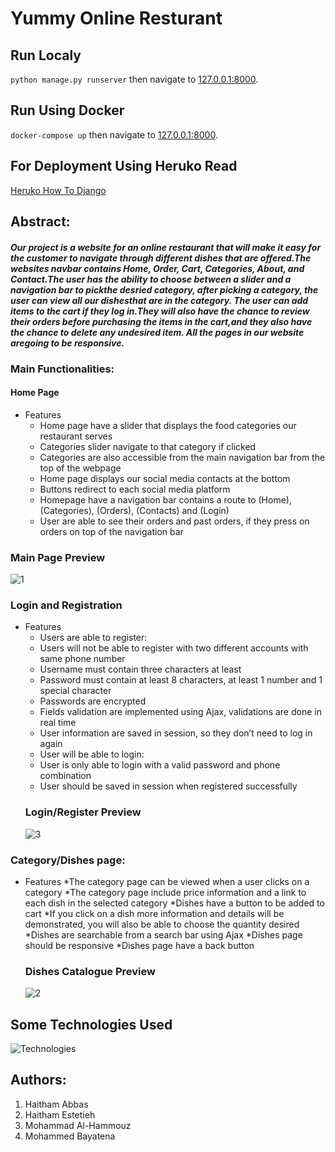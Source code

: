 # **Yummy Online Resturant** 


## Run Localy

```python manage.py runserver``` then navigate to  [127.0.0.1:8000](https://localhost:8080).

## Run Using Docker

```docker-compose up``` then navigate to  [127.0.0.1:8000](https://localhost:8080).

## For Deployment Using Heruko Read 
[Heruko How To Django](https://devcenter.heroku.com/articles/getting-started-with-python)

## **Abstract:**
#### *Our project is a website for an online restaurant that will make it easy for the customer to navigate through different dishes that are offered.The websites navbar contains Home, Order, Cart, Categories, About, and Contact.The user has the ability to choose between a slider and a navigation bar to pickthe desried category, after picking a category, the user can view all our dishesthat are in the category. The user can add items to the cart if they log in.They will also have the chance to review their orders before purchasing the items in the cart,and they also have the chance to delete any undesired item. All the pages in our website aregoing to be responsive.*

### Main Functionalities:
#### Home Page
*   Features
    *	Home page have a slider that displays the food categories our restaurant serves
    *   Categories slider navigate to that category if clicked
    *   Categories are also accessible from the main navigation bar from the top of the webpage   
    *	Home page displays our social media contacts at the bottom
    *   Buttons redirect to each social media platform
    *   Homepage have a navigation bar contains a route to (Home), (Categories), (Orders), (Contacts) and (Login)
    *	User are able to see their orders and past orders, if they press on orders on top of the navigation bar

### Main Page Preview
![1](https://user-images.githubusercontent.com/81506382/120927402-6474fc00-c6e9-11eb-9409-5ccb8c9eb5fc.PNG)



### Login and Registration
* Features
    *	Users are able to register:
    *	Users will not be able to register with two different accounts with same phone number
    *	Username must contain three characters at least
    *	Password must contain at least 8 characters, at least 1 number and 1 special character
    *	Passwords are encrypted
    *	Fields validation are implemented using Ajax, validations are done in real time
    *	User information are saved in session, so they don’t need to log in again
    * User will be able to login:
    *	User is only able to login with a valid password and phone combination
    *	User should be saved in session when registered successfully
  ### Login/Register Preview
  ![3](https://user-images.githubusercontent.com/81506382/120928473-6c369f80-c6ed-11eb-98c4-7848fca16944.PNG)
  
### Category/Dishes page:
* Features
   *The category page can be viewed when a user clicks on a category
   *The category  page include price information and a link to each dish in the selected category
   *Dishes have a button to be added to cart
   *If you click on a dish more information and details will be demonstrated, you will also be able to choose the quantity desired 
   *Dishes are searchable from a search bar using Ajax
   *Dishes page should be responsive
   *Dishes page have a back button
    
  ### Dishes Catalogue Preview
  ![2](https://user-images.githubusercontent.com/81506382/120929394-8f634e00-c6f1-11eb-92aa-da8e00859f6b.PNG)

## Some Technologies Used
![Technologies](https://user-images.githubusercontent.com/75543501/121818529-7417b600-cc90-11eb-97b0-59ebfe43f47c.png)


## Authors:
1. Haitham   Abbas 
2. Haitham   Estetieh  
3. Mohammad  Al-Hammouz
4. Mohammed  Bayatena
    
  
